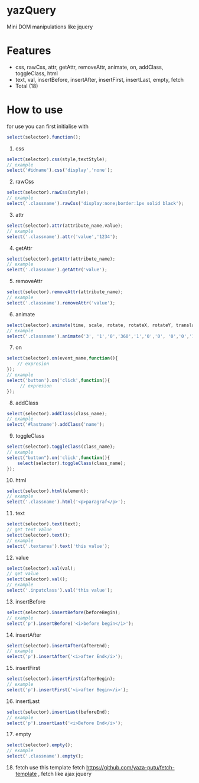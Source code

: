 # yazQuery
Mini DOM manipulations like jquery

# Features
 * css, rawCss, attr, getAttr, removeAttr, animate, on, addClass, toggleClass, html
 * text, val, insertBefore, insertAfter, insertFirst, insertLast, empty, fetch
* Total (18)

# How to use
for use you can first initialise with
```javascript
select(selector).function();
```
1. css
```javascript
select(selector).css(style,textStyle);
// example
select('#idname').css('display','none');
```
2. rawCss
```javascript
select(selector).rawCss(style);
// example
select('.classname').rawCss('display:none;border:1px solid black');
```
3. attr
```javascript
select(selector).attr(attribute_name,value);
// example
select('.classname').attr('value','1234');
```
4. getAttr
```javascript
select(selector).getAttr(attribute_name);
// example
select('.classname').getAttr('value');
```
5. removeAttr
```javascript
select(selector).removeAttr(attribute_name);
// example
select('.classname').removeAttr('value');
```
6. animate
```javascript
select(selector).animate(time, scale, rotate, rotateX, rotateY, translateX, translateY, skewX, skewY, opacity);
// example 
select('.classname').animate('3', '1','0','360','1','0','0', '0','0','1');
```
7. on
```javascript
select(selector).on(event_name,function(){
    // expresion
});
// example
select('button').on('click',function(){
     // expresion
});
```
8. addClass
```javascript
select(selector).addClass(class_name);
// example
select('#lastname').addClass('name');
```
9. toggleClass
```javascript
select(selector).toggleClass(class_name);
// example
select("button").on('click',function(){
    select(selector).toggleClass(class_name);
});
```
10. html
```javascript
select(selector).html(element);
// example
select('.classname').html('<p>paragraf</p>');
```
11. text
```javascript
select(selector).text(text);
// get text value
select(selector).text();
// example
select('.textarea').text('this value');
```
12. value
```javascript
select(selector).val(val);
// get value
select(selector).val();
// example
select('.inputclass').val('this value');
```
13. insertBefore
```javascript
select(selector).insertBefore(beforeBegin);
// example
select('p').insertBefore('<i>before begin</i>');
```
14. insertAfter
```javascript
select(selector).insertAfter(afterEnd);
// example
select('p').insertAfter('<i>after End</i>');
```
15. insertFirst 
```javascript
select(selector).insertFirst(afterBegin);
// example
select('p').insertFirst('<i>after Begin</i>');
```
16. insertLast
```javascript
select(selector).insertLast(beforeEnd);
// example
select('p').insertLast('<i>Before End</i>');
```
17. empty
```javascript
select(selector).empty();
// example
select('.classname').empty();
```
18. fetch
use this template fetch https://github.com/yaza-putu/fetch-template , fetch like ajax jquery
